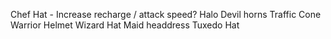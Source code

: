 Chef Hat - Increase recharge / attack speed?
Halo 
Devil horns
Traffic Cone
Warrior Helmet
Wizard Hat
Maid headdress
Tuxedo Hat